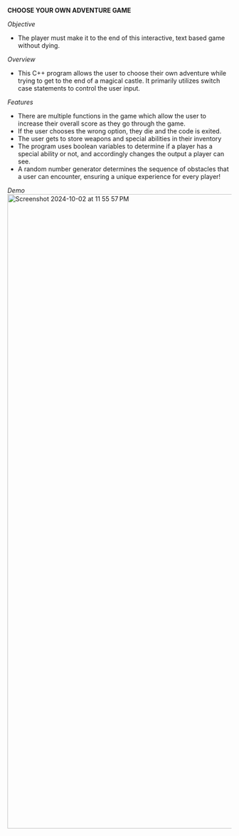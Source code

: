 **CHOOSE YOUR OWN ADVENTURE GAME**

*Objective*
- The player must make it to the end of this interactive, text based game without dying.

*Overview*
- This C++ program allows the user to choose their own adventure while trying to get to the end of a magical castle. It primarily utilizes switch case statements to control the user input.

*Features*
- There are multiple functions in the game which allow the user to increase their overall score as they go through the game.
- If the user chooses the wrong option, they die and the code is exited.
- The user gets to store weapons and special abilities in their inventory
- The program uses boolean variables to determine if a player has a special ability or not, and accordingly changes the output a player can see.
- A random number generator determines the sequence of obstacles that a user can encounter, ensuring a unique experience for every player!

*Demo*
<img width="1423" alt="Screenshot 2024-10-02 at 11 55 57 PM" src="https://github.com/user-attachments/assets/e48bbee5-e34b-46f9-ac66-3fc5fc6b82ff">
